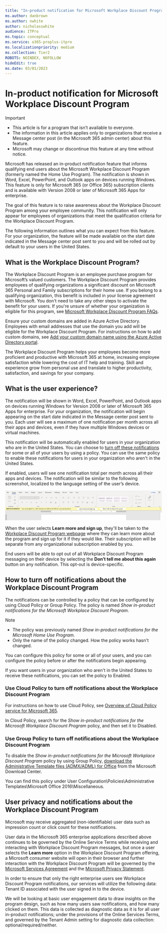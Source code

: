 ```yaml
---
title: "In-product notification for Microsoft Workplace Discount Program"
ms.author: danbrown
ms.author: nwhite
author: nicholasswhite
audience: ITPro
ms.topic: conceptual
ms.service: o365-proplus-itpro
ms.localizationpriority: medium
ms.collection: Tier2
ROBOTS: NOINDEX, NOFOLLOW
hideEdit: true
ms.date: 03/01/2023
---
```


# In-product notification for Microsoft Workplace Discount Program

> [!IMPORTANT]
> - This article is for a program that isn’t available to everyone. 
> - The information in this article applies only to organizations that receive a Message center post (in the Microsoft 365 admin center) about this feature.
> - Microsoft may change or discontinue this feature at any time without notice.

Microsoft has released an in-product notification feature that informs qualifying end users about the Microsoft Workplace Discount Program (formerly named the Home Use Program). The notification is shown in Word, Excel, PowerPoint, and Outlook apps on devices running Windows. This feature is only for Microsoft 365 (or Office 365) subscription clients and is available with Version 2008 or later of Microsoft 365 Apps for enterprise.

The goal of this feature is to raise awareness about the Workplace Discount Program among your employee community. This notification will only appear for employees of organizations that meet the qualification criteria for the Workplace Discount Program.

The following information outlines what you can expect from this feature. For your organization, the feature will be made available on the start date indicated in the Message center post sent to you and will be rolled out by default to your users in the United States.

## What is the Workplace Discount Program?

The Workplace Discount Program is an employee purchase program for Microsoft’s valued customers. The Workplace Discount Program provides employees of qualifying organizations a significant discount on Microsoft 365 Personal and Family subscriptions for their home use. If you belong to a qualifying organization, this benefit is included in your license agreement with Microsoft. You don't need to take any other steps to activate the benefit for your users. If you're unsure of whether your organization is eligible for this program, see [Microsoft Workplace Discount Program FAQs](https://www.microsoft.com/workplace-discount-program/faq).

Ensure your custom domains are added in Azure Active Directory. Employees with email addresses that use the domain you add will be eligible for the Workplace Discount Program. For instructions on how to add custom domains, see [Add your custom domain name using the Azure Active Directory portal](/azure/active-directory/fundamentals/add-custom-domain).

The Workplace Discount Program helps your employees become more proficient and productive with Microsoft 365 at home, increasing employee satisfaction while lowering the cost of IT help and training. Skill and experience grow from personal use and translate to higher productivity, satisfaction, and savings for your company.

## What is the user experience?

The notification will be shown in Word, Excel, PowerPoint, and Outlook apps on devices running Windows for Version 2008 or later of Microsoft 365 Apps for enterprise. For your organization, the notification will begin appearing on the start date indicated in the Message center post sent to you. Each user will see a maximum of one notification per month across all their apps and devices, even if they have multiple Windows devices or virtual machines.

This notification will be automatically enabled for users in your organization who are in the United States. You can choose to [turn off these notifications](#how-to-turn-off-notifications-about-the-workplace-discount-program) for some or all of your users by using a policy. You can use the same policy to enable these notifications for users in your organization who aren't in the United States.

If enabled, users will see one notification total per month across all their apps and devices. The notification will be similar to the following screenshot, localized to the language setting of the user’s device.

![Screenshot showing a document in Word, with a message about the Workplace Discount Program showing underneath the ribbon.](../images/other/workplace-discount-program-notification.png)

When the user selects **Learn more and sign up**, they'll be taken to the [Workplace Discount Program webpage](https://www.microsoft.com/workplace-discount-program) where they can learn more about the program and sign up for it if they would like. Their subscription will be separate from any organizational subscription enabled by you.

End users will be able to opt out of all Workplace Discount Program messaging on their device by selecting the **Don’t tell me about this again** button on any notification. This opt-out is device-specific.

## How to turn off notifications about the Workplace Discount Program

The notifications can be controlled by a policy that can be configured by using Cloud Policy or Group Policy. The policy is named *Show in-product notifications for the Microsoft Workplace Discount Program*.

> [!NOTE]
> - The policy was previously named *Show in-product notifications for the Microsoft Home Use Program*. 
> - Only the name of the policy changed. How the policy works hasn't changed.

You can configure this policy for some or all of your users, and you can configure the policy before or after the notifications begin appearing.

If you want users in your organization who aren't in the United States to receive these notifications, you can set the policy to Enabled.

### Use Cloud Policy to turn off notifications about the Workplace Discount Program

For instructions on how to use Cloud Policy, see [Overview of Cloud Policy service for Microsoft 365](../admincenter/overview-cloud-policy.md).

In Cloud Policy, search for the *Show in-product notifications for the Microsoft Workplace Discount Program* policy, and then set it to Disabled.

### Use Group Policy to turn off notifications about the Workplace Discount Program

To disable the *Show in-product notifications for the Microsoft Workplace Discount Program* policy by using Group Policy, [download the Administrative Template files (ADMX/ADML) for Office](https://www.microsoft.com/download/details.aspx?id=49030) from the Microsoft Download Center.

You can find this policy under User Configuration\Policies\Administrative Templates\Microsoft Office 2016\Miscellaneous.

## User privacy and notifications about the Workplace Discount Program

Microsoft may receive aggregated (non-identifiable) user data such as impression count or click count for these notifications.

User data in the Microsoft 365 enterprise applications described above continues to be governed by the Online Service Terms while receiving and interacting with Workplace Discount Program messages, but once a user selects the **Learn more** option in the Workplace Discount Program offering, a Microsoft consumer website will open in their browser and further interaction with the Workplace Discount Program will be governed by the [Microsoft Services Agreement](https://www.microsoft.com/servicesagreement) and the [Microsoft Privacy Statement](https://privacy.microsoft.com/privacystatement).

In order to ensure that only the right enterprise users see Workplace Discount Program notifications, our services will utilize the following data: Tenant ID associated with the user signed in to the device.

We will be looking at basic user engagement data to draw insights on the program design, such as how many users saw notifications, and how many clicked on them. This data is collected as diagnostic data as it is for all user in-product notifications; under the provisions of the Online Services Terms, and governed by the Tenant Admin setting for diagnostic data collection: optional/required/neither.